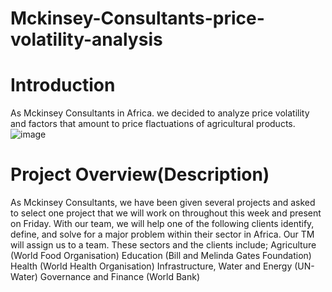 # Mckinsey-Consultants-price-volatility-analysis
# Introduction
As Mckinsey Consultants in Africa. we decided to analyze price volatility and factors that amount to price flactuations of agricultural products.
![image](https://user-images.githubusercontent.com/98347891/209394404-2c041ff5-1008-40f4-9470-663b3bb8b969.png)

# Project Overview(Description)

As Mckinsey Consultants, we have been given several projects and asked to select one project that we will work on throughout this week and present on Friday. With our team, we will help one of the following clients identify, define, and solve for a major problem within their sector in Africa.  Our TM will assign us to a team.
These sectors and the clients include;
Agriculture (World Food Organisation)
Education (Bill and Melinda Gates Foundation)
Health (World Health Organisation)
Infrastructure, Water and Energy (UN-Water)
Governance and Finance (World Bank)
